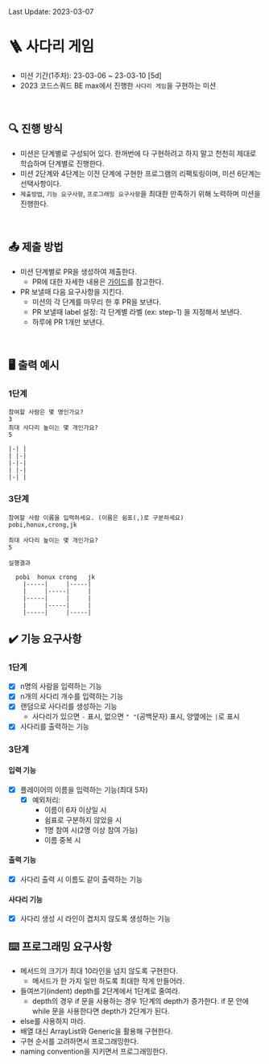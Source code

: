 Last Update: 2023-03-07

# 🪜 사다리 게임

- 미션 기간(1주차): 23-03-06 ~ 23-03-10 [5d]
- 2023 코드스쿼드 BE max에서 진행한 `사다리 게임`을 구현하는 미션

<br/>

## 🔍 진행 방식
- 미션은 단계별로 구성되어 있다. 한꺼번에 다 구현하려고 하지 말고 천천히 제대로 학습하며 단계별로 진행한다.
- 미션 2단계와 4단계는 이전 단계에 구현한 프로그램의 리팩토링이며, 미션 6단계는 선택사항이다.
- `제출방법`, `기능 요구사항`, `프로그래밍 요구사항`을 최대한 만족하기 위해 노력하며 미션을 진행한다.

<br/>

## 📤 제출 방법
- 미션 단계별로 PR을 생성하여 제출한다.
  - PR에 대한 자세한 내용은 [가이드](https://github.com/code-squad/codesquad-docs/blob/main/codereview/README.md)를 참고한다.
- PR 보낼때 다음 요구사항을 지킨다.
  - 미션의 각 단계를 마무리 한 후 PR을 보낸다.
  - PR 보낼때 label 설정: 각 단계별 라벨 (ex: step-1) 을 지정해서 보낸다.
  - 하루에 PR 1개만 보낸다.

<br/>

## 🖥 출력 예시

### 1단계

```
참여할 사람은 몇 명인가요?
3
최대 사다리 높이는 몇 개인가요?
5

|-| |
| |-|
|-|-|
| |-|
|-| |
```

### 3단계

```
참여할 사람 이름을 입력하세요. (이름은 쉼표(,)로 구분하세요)
pobi,honux,crong,jk

최대 사다리 높이는 몇 개인가요?
5

실행결과

  pobi  honux crong   jk
    |-----|     |-----|
    |     |-----|     |
    |-----|     |     |
    |     |-----|     |
    |-----|     |-----|
```

###

## ✔️ 기능 요구사항

### 1단계
- [X] n명의 사람을 입력하는 기능
- [X] n개의 사다리 개수를 입력하는 기능
- [X] 랜덤으로 사다리를 생성하는 기능
    - 사다리가 있으면 `-` 표시, 없으면 `" "`(공백문자) 표시, 양옆에는 `|`로 표시
- [X] 사다리를 출력하는 기능

### 3단계
#### 입력 기능
- [X] 플레이어의 이름을 입력하는 기능(최대 5자)
  - [X] 예외처리: 
    - 이름이 6자 이상일 시
    - 쉼표로 구분하지 않았을 시
    - 1명 참여 시(2명 이상 참여 가능)
    - 이름 중복 시

#### 출력 기능
- [X] 사다리 출력 시 이름도 같이 출력하는 기능

#### 사다리 기능
- [X] 사다리 생성 시 라인이 겹치지 않도록 생성하는 기능

## ⌨️ 프로그래밍 요구사항
- 메서드의 크기가 최대 10라인을 넘지 않도록 구현한다. 
  - 메서드가 한 가지 일만 하도록 최대한 작게 만들어라. 
- 들여쓰기(indent) depth를 2단계에서 1단계로 줄여라. 
  - depth의 경우 if 문을 사용하는 경우 1단계의 depth가 증가한다. if 문 안에 while 문을 사용한다면 depth가 2단계가 된다. 
- else를 사용하지 마라.
- 배열 대신 ArrayList와 Generic을 활용해 구현한다.
- 구현 순서를 고려하면서 프로그래밍한다.
- naming convention을 지키면서 프로그래밍한다.



